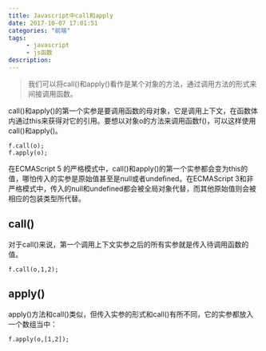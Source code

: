 ```yaml
---
title: Javascript中call和apply
date: 2017-10-07 17:01:51
categories: "前端"
tags:
     - javascript
     - js函数
description:
---
```


> 我们可以将call()和apply()看作是某个对象的方法，通过调用方法的形式来间接调用函数。
<!--more-->

call()和apply()的第一个实参是要调用函数的母对象，它是调用上下文，在函数体内通过this来获得对它的引用。要想以对象o的方法来调用函数f()，可以这样使用call()和apply()。
```
f.call(o);
f.apply(o);
```
在ECMAScript 5 的严格模式中，call()和apply()的第一个实参都会变为this的值，哪怕传入的实参是原始值甚至是null或者undefined。在ECMAScript 3和非严格模式中，传入的null和undefined都会被全局对象代替，而其他原始值则会被相应的包装类型所代替。

## call()
对于call()来说，第一个调用上下文实参之后的所有实参就是传入待调用函数的值。
```
f.call(o,1,2);
```

## apply()
apply()方法和call()类似，但传入实参的形式和call()有所不同，它的实参都放入一个数组当中：
```
f.apply(o,[1,2]);
```
